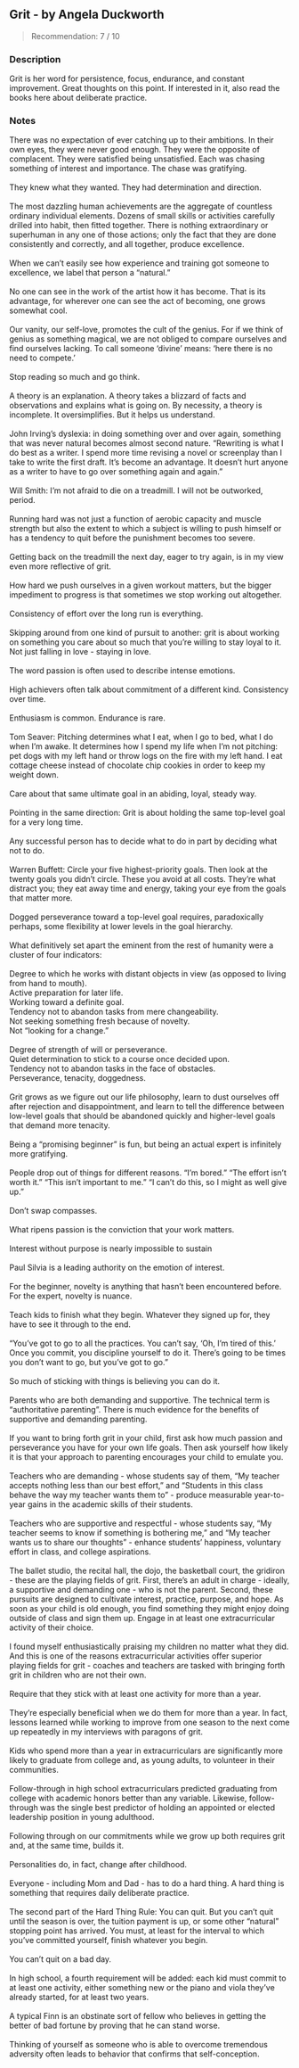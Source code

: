 ## Grit - by Angela Duckworth
> Recommendation: 7 / 10
    
### Description
Grit is her word for persistence, focus, endurance, and constant improvement. Great thoughts on this point. If interested in it, also read the books here about deliberate practice.
    
### Notes
There was no expectation of ever catching up to their ambitions. In their own eyes, they were never good enough. They were the opposite of complacent. They were satisfied being unsatisfied. Each was chasing something of interest and importance. The chase was gratifying.<br>
<br>
They knew what they wanted. They had determination and direction.<br>
<br>
The most dazzling human achievements are the aggregate of countless ordinary individual elements. Dozens of small skills or activities carefully drilled into habit, then fitted together. There is nothing extraordinary or superhuman in any one of those actions; only the fact that they are done consistently and correctly, and all together, produce excellence.<br>
<br>
When we can’t easily see how experience and training got someone to excellence, we label that person a “natural.”<br>
<br>
No one can see in the work of the artist how it has become. That is its advantage, for wherever one can see the act of becoming, one grows somewhat cool.<br>
<br>
Our vanity, our self-love, promotes the cult of the genius. For if we think of genius as something magical, we are not obliged to compare ourselves and find ourselves lacking. To call someone ‘divine’ means: ‘here there is no need to compete.’<br>
<br>
Stop reading so much and go think.<br>
<br>
A theory is an explanation. A theory takes a blizzard of facts and observations and explains what is going on. By necessity, a theory is incomplete. It oversimplifies. But it helps us understand.<br>
<br>
John Irving’s dyslexia: in doing something over and over again, something that was never natural becomes almost second nature. “Rewriting is what I do best as a writer. I spend more time revising a novel or screenplay than I take to write the first draft. It’s become an advantage. It doesn’t hurt anyone as a writer to have to go over something again and again.”<br>
<br>
Will Smith: I’m not afraid to die on a treadmill. I will not be outworked, period.<br>
<br>
Running hard was not just a function of aerobic capacity and muscle strength but also the extent to which a subject is willing to push himself or has a tendency to quit before the punishment becomes too severe.<br>
<br>
Getting back on the treadmill the next day, eager to try again, is in my view even more reflective of grit.<br>
<br>
How hard we push ourselves in a given workout matters, but the bigger impediment to progress is that sometimes we stop working out altogether.<br>
<br>
Consistency of effort over the long run is everything.<br>
<br>
Skipping around from one kind of pursuit to another: grit is about working on something you care about so much that you’re willing to stay loyal to it.  Not just falling in love - staying in love.<br>
<br>
The word passion is often used to describe intense emotions.<br>
<br>
High achievers often talk about commitment of a different kind. Consistency over time.<br>
<br>
Enthusiasm is common. Endurance is rare.<br>
<br>
Tom Seaver: Pitching determines what I eat, when I go to bed, what I do when I’m awake. It determines how I spend my life when I’m not pitching: pet dogs with my left hand or throw logs on the fire with my left hand. I eat cottage cheese instead of chocolate chip cookies in order to keep my weight down.<br>
<br>
Care about that same ultimate goal in an abiding, loyal, steady way.<br>
<br>
Pointing in the same direction: Grit is about holding the same top-level goal for a very long time.<br>
<br>
Any successful person has to decide what to do in part by deciding what not to do.<br>
<br>
Warren Buffett: Circle your five highest-priority goals. Then look at the twenty goals you didn’t circle. These you avoid at all costs. They’re what distract you; they eat away time and energy, taking your eye from the goals that matter more.<br>
<br>
Dogged perseverance toward a top-level goal requires, paradoxically perhaps, some flexibility at lower levels in the goal hierarchy.<br>
<br>
What definitively set apart the eminent from the rest of humanity were a cluster of four indicators:<br>
<br>
	Degree to which he works with distant objects in view (as opposed to living from hand to mouth).<br>
	Active preparation for later life.<br>
	Working toward a definite goal.<br>
	Tendency not to abandon tasks from mere changeability.<br>
	Not seeking something fresh because of novelty.<br>
	Not “looking for a change.”<br>
<br>
	Degree of strength of will or perseverance.<br>
	Quiet determination to stick to a course once decided upon.<br>
	Tendency not to abandon tasks in the face of obstacles.<br>
	Perseverance, tenacity, doggedness.<br>
<br>
Grit grows as we figure out our life philosophy, learn to dust ourselves off after rejection and disappointment, and learn to tell the difference between low-level goals that should be abandoned quickly and higher-level goals that demand more tenacity.<br>
<br>
Being a “promising beginner” is fun, but being an actual expert is infinitely more gratifying.<br>
<br>
People drop out of things for different reasons.  “I’m bored.” “The effort isn’t worth it.” “This isn’t important to me.” “I can’t do this, so I might as well give up.”<br>
<br>
Don’t swap compasses.<br>
<br>
What ripens passion is the conviction that your work matters.<br>
<br>
Interest without purpose is nearly impossible to sustain<br>
<br>
Paul Silvia is a leading authority on the emotion of interest.<br>
<br>
For the beginner, novelty is anything that hasn’t been encountered before. For the expert, novelty is nuance.<br>
<br>
Teach kids to finish what they begin.  Whatever they signed up for, they have to see it through to the end.<br>
<br>
“You’ve got to go to all the practices. You can’t say, ‘Oh, I’m tired of this.’ Once you commit, you discipline yourself to do it. There’s going to be times you don’t want to go, but you’ve got to go.”<br>
<br>
So much of sticking with things is believing you can do it.<br>
<br>
Parents who are both demanding and supportive. The technical term is “authoritative parenting”.  There is much evidence for the benefits of supportive and demanding parenting.<br>
<br>
If you want to bring forth grit in your child, first ask how much passion and perseverance you have for your own life goals. Then ask yourself how likely it is that your approach to parenting encourages your child to emulate you.<br>
<br>
Teachers who are demanding - whose students say of them, “My teacher accepts nothing less than our best effort,” and “Students in this class behave the way my teacher wants them to” - produce measurable year-to-year gains in the academic skills of their students.<br>
<br>
Teachers who are supportive and respectful - whose students say, “My teacher seems to know if something is bothering me,” and “My teacher wants us to share our thoughts” - enhance students’ happiness, voluntary effort in class, and college aspirations.<br>
<br>
The ballet studio, the recital hall, the dojo, the basketball court, the gridiron - these are the playing fields of grit.  First, there’s an adult in charge - ideally, a supportive and demanding one - who is not the parent. Second, these pursuits are designed to cultivate interest, practice, purpose, and hope.  As soon as your child is old enough, you find something they might enjoy doing outside of class and sign them up.  Engage in at least one extracurricular activity of their choice.<br>
<br>
I found myself enthusiastically praising my children no matter what they did. And this is one of the reasons extracurricular activities offer superior playing fields for grit - coaches and teachers are tasked with bringing forth grit in children who are not their own.<br>
<br>
Require that they stick with at least one activity for more than a year.<br>
<br>
They’re especially beneficial when we do them for more than a year. In fact, lessons learned while working to improve from one season to the next come up repeatedly in my interviews with paragons of grit.<br>
<br>
Kids who spend more than a year in extracurriculars are significantly more likely to graduate from college and, as young adults, to volunteer in their communities.<br>
<br>
Follow-through in high school extracurriculars predicted graduating from college with academic honors better than any variable. Likewise, follow-through was the single best predictor of holding an appointed or elected leadership position in young adulthood.<br>
<br>
Following through on our commitments while we grow up both requires grit and, at the same time, builds it.<br>
<br>
Personalities do, in fact, change after childhood.<br>
<br>
Everyone - including Mom and Dad - has to do a hard thing. A hard thing is something that requires daily deliberate practice.<br>
<br>
The second part of the Hard Thing Rule: You can quit. But you can’t quit until the season is over, the tuition payment is up, or some other “natural” stopping point has arrived. You must, at least for the interval to which you’ve committed yourself, finish whatever you begin.<br>
<br>
You can’t quit on a bad day.<br>
<br>
In high school, a fourth requirement will be added: each kid must commit to at least one activity, either something new or the piano and viola they’ve already started, for at least two years.<br>
<br>
A typical Finn is an obstinate sort of fellow who believes in getting the better of bad fortune by proving that he can stand worse.<br>
<br>
Thinking of yourself as someone who is able to overcome tremendous adversity often leads to behavior that confirms that self-conception.
